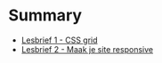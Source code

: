 # Summary

* [Lesbrief 1 - CSS grid](chapter1.md)
* [Lesbrief 2 - Maak je site responsive](chapter2.md)
